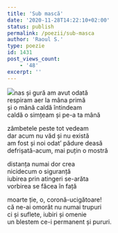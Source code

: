 ```yaml
---
title: 'Sub mască'
date: '2020-11-28T14:22:10+02:00'
status: publish
permalink: /poezii/sub-masca
author: 'Raoul S.'
type: poezie
id: 1431
post_views_count:
    - '48'
excerpt: ''
---
```

![](../../uploads/2020/11/un-frunz-sub-masca-coronavirus-poezie-covid-19.png)nas și gură am avut odată  
respiram aer la mâna primă  
și o mână caldă întindeam  
caldă o simțeam și pe-a ta mână

zâmbetele peste tot vedeam  
dar acum nu văd și nu există  
am fost și noi odat’ pădure deasă  
defrișată-acum, mai puțin o mostră

distanța numai dor crea  
nicidecum o siguranță  
iubirea prin atingeri se-arăta  
vorbirea se făcea în față

moarte ție, o, coronă-ucigătoare!  
că ne-ai omorât nu numai trupuri  
ci și suflete, iubiri și omenie  
un blestem ce-i permanent și pururi.